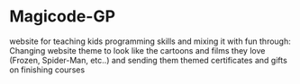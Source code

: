 # Magicode-GP
website for teaching kids programming skills and mixing it with fun through: Changing website theme to look like the cartoons and films they love (Frozen, Spider-Man, etc..) and sending them themed certificates and gifts on finishing courses
